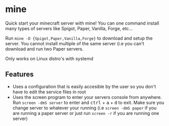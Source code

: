 # mine

Quick start your minecraft server with mine! You can one command install many types of servers like Spigot, Paper, Vanilla, Forge, etc...

Run `mine -D {Spigot,Paper,Vanilla,Forge}` to download and setup the server. You cannot install multiple of the same server (i.e you can't download and run two Paper servers.

Only works on Linux distro's with systemd

## Features
* Uses a configuration that is easily accesible by the user so you don't have to edit the service files in root
* Uses the screen program to enter your servers console from anywhere. Run `screen -dmS server` to enter and <kbd>ctrl</kbd> + <kbd>a</kbd> + <kbd>d</kbd> to exit. Make sure you change server to whatever your running (i.e `screen -dmS paper` if you are running a paper server or just run `screen -r` if you are running one server)
